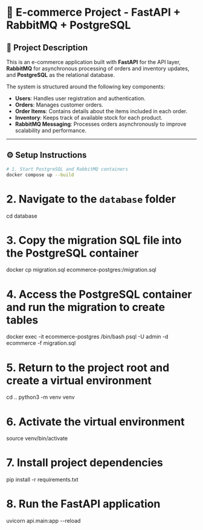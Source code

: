 # 🛒 E-commerce Project - FastAPI + RabbitMQ + PostgreSQL

## 📌 Project Description

This is an e-commerce application built with **FastAPI** for the API layer, **RabbitMQ** for asynchronous processing of orders and inventory updates, and **PostgreSQL** as the relational database.

The system is structured around the following key components:

- **Users**: Handles user registration and authentication.
- **Orders**: Manages customer orders.
- **Order Items**: Contains details about the items included in each order.
- **Inventory**: Keeps track of available stock for each product.
- **RabbitMQ Messaging**: Processes orders asynchronously to improve scalability and performance.

---

## ⚙️ Setup Instructions

```bash
# 1. Start PostgreSQL and RabbitMQ containers
docker compose up --build
````

# 2. Navigate to the `database` folder
cd database

# 3. Copy the migration SQL file into the PostgreSQL container
docker cp migration.sql ecommerce-postgres:/migration.sql

# 4. Access the PostgreSQL container and run the migration to create tables
docker exec -it ecommerce-postgres /bin/bash
psql -U admin -d ecommerce -f migration.sql

# 5. Return to the project root and create a virtual environment
cd ..
python3 -m venv venv

# 6. Activate the virtual environment
source venv/bin/activate

# 7. Install project dependencies
pip install -r requirements.txt

# 8. Run the FastAPI application
uvicorn api.main:app --reload
